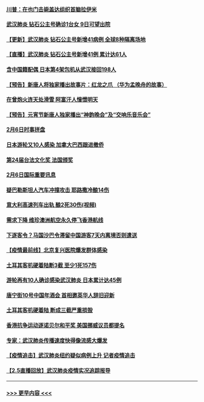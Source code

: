 #### [川普：在也门击毙盖达组织首脑拉伊米](../pages/prog202/a102771528.md?t=02071402) 
#### [武汉肺炎 钻石公主号确诊1台女 9日可望出院](../pages/prog202/a102771518.md?t=02071402) 
#### [【更新】武汉肺炎 钻石公主号新增41病例 全球8种隔离场地](../pages/prog202/a102770740.md?t=02071402) 
#### [【直播】武汉肺炎 钻石公主号新增41例 累计达61人](../pages/prog202/a102771486.md?t=02071402) 
#### [含中国籍配偶 日本第4架包机从武汉接回198人](../pages/prog202/a102771472.md?t=02071402) 
#### [【预告】新唐人将独家播出故事片：红龙之爪 （华为孟晚舟的故事）](../pages/prog202/a102767728.md?t=02071402) 
#### [在曾炮火连天处滑雪 阿富汗人憧憬明天](../pages/prog202/a102771290.md?t=02071402) 
#### [【预告】元宵节新唐人独家播出“神韵晚会”及“交响乐音乐会”](../pages/prog202/a102767674.md?t=02071402) 
#### [2月6日时事拼盘](../pages/prog202/a102771225.md?t=02071402) 
#### [日本游轮又10人感染 加拿大巴西跟进撤侨](../pages/prog202/a102771084.md?t=02071402) 
#### [第24届台法文化奖 法国颁奖](../pages/prog202/a102771032.md?t=02071402) 
#### [2月6日国际重要讯息](../pages/prog202/a102770794.md?t=02071402) 
#### [疑巴勒斯坦人汽车冲撞攻击 耶路撒冷酿14伤](../pages/prog202/a102770586.md?t=02071402) 
#### [意大利高速列车出轨 酿2死30伤(视频)](../pages/prog202/a102770762.md?t=02071402) 
#### [需求下降 维珍澳洲航空永久停飞香港航线](../pages/prog202/a102770751.md?t=02071402) 
#### [下逐客令？马国沙巴令滞留中国游客7天内离境否则遣送](../pages/prog202/a102770640.md?t=02071402) 
#### [【疫情最前线】北京复兴医院爆发群体感染](../pages/prog202/a102770602.md?t=02071402) 
#### [土耳其客机硬着陆断3截 至少1死157伤](../pages/prog202/a102770508.md?t=02071402) 
#### [游轮再有10人确诊感染武汉肺炎 日本累计达45例](../pages/prog202/a102770476.md?t=02071402) 
#### [唐宁街10号中国年酒会 首相邀英华人辞旧迎新](../pages/prog202/a102770458.md?t=02071402) 
#### [土耳其客机硬着陆 断成三截严重损毁](../pages/prog202/a102770239.md?t=02071402) 
#### [香港抗争运动逐诺贝尔和平奖 美国挪威议员都提名](../pages/prog202/a102770390.md?t=02071402) 
#### [专家：武汉肺炎传播速度快得像流感大爆发](../pages/prog202/a102770132.md?t=02071402) 
#### [【疫情追击】武汉肺炎纽约疑似病例上升 记者疫情追击](../pages/prog202/a102770000.md?t=02071402) 
#### [【2.5直播回放】武汉肺炎疫情实况追踪报导](../pages/prog202/a102769913.md?t=02071402) 

----
#### [ >>> 更早内容 <<< ](../indexes/prog202-earlier.md)
